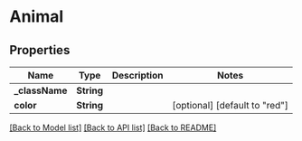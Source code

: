 # Animal

## Properties
Name | Type | Description | Notes
------------ | ------------- | ------------- | -------------
**_className** | **String** |  | 
**color** | **String** |  | [optional] [default to "red"]

[[Back to Model list]](../README.md#documentation-for-models) [[Back to API list]](../README.md#documentation-for-api-endpoints) [[Back to README]](../README.md)


